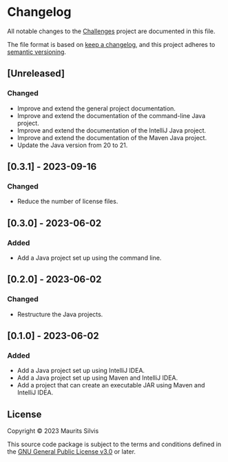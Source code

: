 # Changelog

All notable changes to the [Challenges](https://github.com/mauritssilvis/challenges) project are documented in this file.

The file format is based on [keep a changelog](https://keepachangelog.com/en/1.1.0/),
and this project adheres to [semantic versioning](https://semver.org/spec/v2.0.0.html).

## [Unreleased]

### Changed

- Improve and extend the general project documentation.
- Improve and extend the documentation of the command-line Java project.
- Improve and extend the documentation of the IntelliJ Java project.
- Improve and extend the documentation of the Maven Java project.
- Update the Java version from 20 to 21.

## [0.3.1] - 2023-09-16

### Changed

- Reduce the number of license files.

## [0.3.0] - 2023-06-02

### Added

- Add a Java project set up using the command line.

## [0.2.0] - 2023-06-02

### Changed

- Restructure the Java projects.

## [0.1.0] - 2023-06-02

### Added

- Add a Java project set up using IntelliJ IDEA.
- Add a Java project set up using Maven and IntelliJ IDEA.
- Add a project that can create an executable JAR using Maven and IntelliJ IDEA.

## License

Copyright © 2023 Maurits Silvis

This source code package is subject to the terms and conditions defined in the [GNU General Public License v3.0](LICENSE.md) or later.
